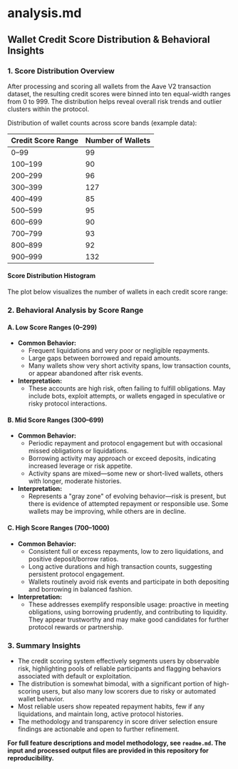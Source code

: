 # analysis.md
## Wallet Credit Score Distribution & Behavioral Insights
### 1. Score Distribution Overview
After processing and scoring all wallets from the Aave V2 transaction dataset, the resulting credit scores were binned into ten equal-width ranges from 0 to 999. The distribution helps reveal overall risk trends and outlier clusters within the protocol.

Distribution of wallet counts across score bands (example data):

| Credit Score Range | Number of Wallets |
|--------------------|------------------|
| 0–99               | 99               |
| 100–199            | 90               |
| 200–299            | 96               |
| 300–399            | 127              |
| 400–499            | 85               |
| 500–599            | 95               |
| 600–699            | 90               |
| 700–799            | 93               |
| 800–899            | 92               |
| 900–999            | 132              |

#### Score Distribution Histogram

The plot below visualizes the number of wallets in each credit score range:
### 2. Behavioral Analysis by Score Range
#### A. **Low Score Ranges (0–299)**

- **Common Behavior:**  
  - Frequent liquidations and very poor or negligible repayments.
  - Large gaps between borrowed and repaid amounts.
  - Many wallets show very short activity spans, low transaction counts, or appear abandoned after risk events.
- **Interpretation:**  
  - These accounts are high risk, often failing to fulfill obligations. May include bots, exploit attempts, or wallets engaged in speculative or risky protocol interactions.

#### B. **Mid Score Ranges (300–699)**

- **Common Behavior:**  
  - Periodic repayment and protocol engagement but with occasional missed obligations or liquidations.
  - Borrowing activity may approach or exceed deposits, indicating increased leverage or risk appetite.
  - Activity spans are mixed—some new or short-lived wallets, others with longer, moderate histories.
- **Interpretation:**  
  - Represents a "gray zone" of evolving behavior—risk is present, but there is evidence of attempted repayment or responsible use. Some wallets may be improving, while others are in decline.

#### C. **High Score Ranges (700–1000)**

- **Common Behavior:**  
  - Consistent full or excess repayments, low to zero liquidations, and positive deposit/borrow ratios.
  - Long active durations and high transaction counts, suggesting persistent protocol engagement.
  - Wallets routinely avoid risk events and participate in both depositing and borrowing in balanced fashion.
- **Interpretation:**  
  - These addresses exemplify responsible usage: proactive in meeting obligations, using borrowing prudently, and contributing to liquidity. They appear trustworthy and may make good candidates for further protocol rewards or partnership.

### 3. Summary Insights
- The credit scoring system effectively segments users by observable risk, highlighting pools of reliable participants and flagging behaviors associated with default or exploitation.
- The distribution is somewhat bimodal, with a significant portion of high-scoring users, but also many low scorers due to risky or automated wallet behavior.
- Most reliable users show repeated repayment habits, few if any liquidations, and maintain long, active protocol histories.
- The methodology and transparency in score driver selection ensure findings are actionable and open to further refinement.

**For full feature descriptions and model methodology, see `readme.md`. The input and processed output files are provided in this repository for reproducibility.**
